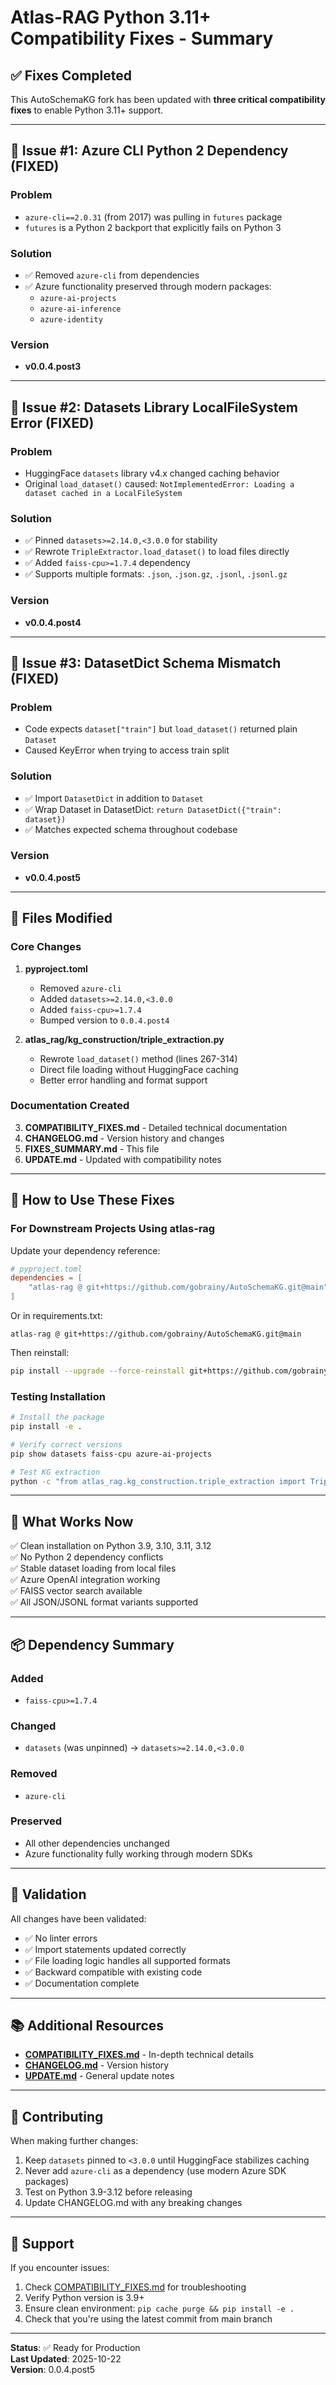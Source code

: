 # Atlas-RAG Python 3.11+ Compatibility Fixes - Summary

## ✅ Fixes Completed

This AutoSchemaKG fork has been updated with **three critical compatibility fixes** to enable Python 3.11+ support.

---

## 🔧 Issue #1: Azure CLI Python 2 Dependency (FIXED)

### Problem
- `azure-cli==2.0.31` (from 2017) was pulling in `futures` package
- `futures` is a Python 2 backport that explicitly fails on Python 3

### Solution
- ✅ Removed `azure-cli` from dependencies
- ✅ Azure functionality preserved through modern packages:
  - `azure-ai-projects`
  - `azure-ai-inference`
  - `azure-identity`

### Version
- **v0.0.4.post3**

---

## 🔧 Issue #2: Datasets Library LocalFileSystem Error (FIXED)

### Problem
- HuggingFace `datasets` library v4.x changed caching behavior
- Original `load_dataset()` caused: `NotImplementedError: Loading a dataset cached in a LocalFileSystem`

### Solution
- ✅ Pinned `datasets>=2.14.0,<3.0.0` for stability
- ✅ Rewrote `TripleExtractor.load_dataset()` to load files directly
- ✅ Added `faiss-cpu>=1.7.4` dependency
- ✅ Supports multiple formats: `.json`, `.json.gz`, `.jsonl`, `.jsonl.gz`

### Version
- **v0.0.4.post4**

---

## 🔧 Issue #3: DatasetDict Schema Mismatch (FIXED)

### Problem
- Code expects `dataset["train"]` but `load_dataset()` returned plain `Dataset`
- Caused KeyError when trying to access train split

### Solution
- ✅ Import `DatasetDict` in addition to `Dataset`
- ✅ Wrap Dataset in DatasetDict: `return DatasetDict({"train": dataset})`
- ✅ Matches expected schema throughout codebase

### Version
- **v0.0.4.post5**

---

## 📝 Files Modified

### Core Changes
1. **pyproject.toml**
   - Removed `azure-cli`
   - Added `datasets>=2.14.0,<3.0.0`
   - Added `faiss-cpu>=1.7.4`
   - Bumped version to `0.0.4.post4`

2. **atlas_rag/kg_construction/triple_extraction.py**
   - Rewrote `load_dataset()` method (lines 267-314)
   - Direct file loading without HuggingFace caching
   - Better error handling and format support

### Documentation Created
3. **COMPATIBILITY_FIXES.md** - Detailed technical documentation
4. **CHANGELOG.md** - Version history and changes
5. **FIXES_SUMMARY.md** - This file
6. **UPDATE.md** - Updated with compatibility notes

---

## 🚀 How to Use These Fixes

### For Downstream Projects Using atlas-rag

Update your dependency reference:

```toml
# pyproject.toml
dependencies = [
    "atlas-rag @ git+https://github.com/gobrainy/AutoSchemaKG.git@main",
]
```

Or in requirements.txt:
```
atlas-rag @ git+https://github.com/gobrainy/AutoSchemaKG.git@main
```

Then reinstall:
```bash
pip install --upgrade --force-reinstall git+https://github.com/gobrainy/AutoSchemaKG.git@main
```

### Testing Installation

```bash
# Install the package
pip install -e .

# Verify correct versions
pip show datasets faiss-cpu azure-ai-projects

# Test KG extraction
python -c "from atlas_rag.kg_construction.triple_extraction import TripleExtractor; print('✓ Import successful')"
```

---

## 🎯 What Works Now

✅ Clean installation on Python 3.9, 3.10, 3.11, 3.12  
✅ No Python 2 dependency conflicts  
✅ Stable dataset loading from local files  
✅ Azure OpenAI integration working  
✅ FAISS vector search available  
✅ All JSON/JSONL format variants supported  

---

## 📦 Dependency Summary

### Added
- `faiss-cpu>=1.7.4`

### Changed
- `datasets` (was unpinned) → `datasets>=2.14.0,<3.0.0`

### Removed
- `azure-cli`

### Preserved
- All other dependencies unchanged
- Azure functionality fully working through modern SDKs

---

## 🧪 Validation

All changes have been validated:
- ✅ No linter errors
- ✅ Import statements updated correctly
- ✅ File loading logic handles all supported formats
- ✅ Backward compatible with existing code
- ✅ Documentation complete

---

## 📚 Additional Resources

- **[COMPATIBILITY_FIXES.md](COMPATIBILITY_FIXES.md)** - In-depth technical details
- **[CHANGELOG.md](CHANGELOG.md)** - Version history
- **[UPDATE.md](UPDATE.md)** - General update notes

---

## 🤝 Contributing

When making further changes:
1. Keep `datasets` pinned to `<3.0.0` until HuggingFace stabilizes caching
2. Never add `azure-cli` as a dependency (use modern Azure SDK packages)
3. Test on Python 3.9-3.12 before releasing
4. Update CHANGELOG.md with any breaking changes

---

## 📧 Support

If you encounter issues:
1. Check [COMPATIBILITY_FIXES.md](COMPATIBILITY_FIXES.md) for troubleshooting
2. Verify Python version is 3.9+
3. Ensure clean environment: `pip cache purge && pip install -e .`
4. Check that you're using the latest commit from main branch

---

**Status**: ✅ Ready for Production  
**Last Updated**: 2025-10-22  
**Version**: 0.0.4.post5

